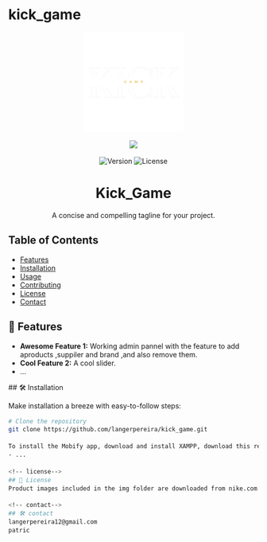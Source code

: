 ﻿# kick_game
<!-- Project Logo and Badges -->
<p align="center">
  <img src="./img/bot1.png" alt="Project Logo" width="200" height="200">
</p>
<!-- Project Logo and Badges -->
<p align="center">
  <img src="./img/[Screenshot(200).png](https://github.com/langerpereira/kick_game/blob/main/img/Screenshot%20(202).png)">
</p>

<p align="center">
  <img src="https://img.shields.io/badge/version-v1.0-blue.svg" alt="Version">
  <img src="https://img.shields.io/github/license/langerpereira/kick_game.svg" alt="License">
</p>

<!-- Project Title & Tagline -->
<h1 align="center">Kick_Game</h1>
<p align="center">
  A concise and compelling tagline for your project.
</p>

<!-- Table of Contents -->
## Table of Contents

- [Features](#-features)
- [Installation](#️-installation)
- [Usage](#-usage)
- [Contributing](#-contributing)
- [License](#-license)
- [Contact](#-contact)

<!-- Features Section -->
## 🚀 Features

- **Awesome Feature 1:** Working admin pannel with the feature to add aproducts ,suppiler and brand ,and also remove them.
- **Cool Feature 2:** A cool slider.
- ...

<!-- Installation Section -->
##️ 🛠️ Installation

Make installation a breeze with easy-to-follow steps:

```bash
# Clone the repository
git clone https://github.com/langerpereira/kick_game.git

To install the Mobify app, download and install XAMPP, download this repository and put into directory (C:/xampp/htdocs/), import database and name it mobify in phpMyAdmin (http://localhost/phpmyadmin) using file mobify.sql, start Apache and MySQL services, then run and access by using web browser (http://localhost/kick_game) and enjoy NOTE: For admin (http://localhost/kick_game).
- ...

<!-- license-->
## 🚀 License
Product images included in the img folder are downloaded from nike.com. Copyrights of those are belong to the owners of those images.

<!-- contact-->
##️ 🛠️ contact
langerpereira12@gmail.com
patric
